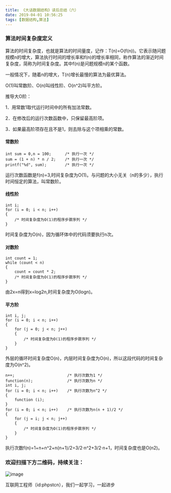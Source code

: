```yaml
---
title: 《大话数据结构》读后总结（六）
date: 2019-04-01 10:56:25
tags: [数据结构,算法]
---
```

### 算法时间复杂度定义
算法的时间复杂度，也就是算法的时间量度，记作：T(n)=O(f(n))。它表示随问题规模n的增大，算法执行时间的增长率和f(n)的增长率相同，称作算法的渐近时间复杂度，简称为时间复杂度。其中f(n)是问题规模n的某个函数。

一般情况下，随着n的增大，T(n)增长最慢的算法为最优算法。

O(1)叫常数阶、O(n)叫线性阶、O(n^2)叫平方阶。

推导大O阶：

1．用常数1取代运行时间中的所有加法常数。

2．在修改后的运行次数函数中，只保留最高阶项。

3．如果最高阶项存在且不是1，则去除与这个项相乘的常数。

#### 常数阶
```
int sum = 0,n = 100;      /* 执行一次 */
sum = (1 + n) * n / 2;    /* 执行一次 */
printf("%d", sum);        /* 执行一次 */
```
运行次数函数是f(n)=3,时间复杂度为O(1)。与问题的大小无关（n的多少），执行时间恒定的算法，叫常数阶。
#### 线性阶
```
int i;
for (i = 0; i < n; i++)
{
    /* 时间复杂度为O(1)的程序步骤序列 */
}
```
时间复杂度为O(n)，因为循环体中的代码须要执行n次。
#### 对数阶
```
int count = 1;
while (count < n)
{
    count = count * 2;
    /* 时间复杂度为O(1)的程序步骤序列 */
}
```
由2x=n得到x=log2n,时间复杂度为O(logn)。
#### 平方阶
```
int i, j;
for (i = 0; i < n; i++)
{
    for (j = 0; j < n; j++)
    {
        /* 时间复杂度为O(1)的程序步骤序列 */
    }
}
```
外层的循环时间复杂度O(n)，内层时间复杂度为O(n)，所以这段代码的时间复杂度为O(n^2)。

```
n++;                       /* 执行次数为1 */
function(n);               /* 执行次数为n */
int i, j;
for (i = 0; i < n; i++)    /* 执行次数为n^2 */
{
    function (i);
}
for (i = 0; i < n; i++)    /* 执行次数为n(n + 1)/2 */
{
    for (j = i; j < n; j++)
    {
        /* 时间复杂度为O(1)的程序步骤序列 */
    }
}
```
执行次数f(n)=1+n+n^2+n(n+1)/2=3/2·n^2+3/2·n+1，时间复杂度也是O(n2)。

### 欢迎扫描下方二维码，持续关注：
![image](https://user-gold-cdn.xitu.io/2019/3/21/1699eba93eba8faa?w=258&h=258&f=jpeg&s=16510)

互联网工程师（id:phpstcn），我们一起学习，一起进步